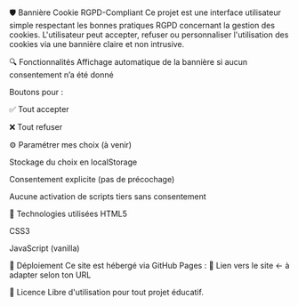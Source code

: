 🛡️ Bannière Cookie RGPD-Compliant
Ce projet est une interface utilisateur simple respectant les bonnes pratiques RGPD concernant la gestion des cookies.
L'utilisateur peut accepter, refuser ou personnaliser l'utilisation des cookies via une bannière claire et non intrusive.

🔍 Fonctionnalités
Affichage automatique de la bannière si aucun consentement n’a été donné

Boutons pour :

✅ Tout accepter

❌ Tout refuser

⚙️ Paramétrer mes choix (à venir)

Stockage du choix en localStorage

Consentement explicite (pas de précochage)

Aucune activation de scripts tiers sans consentement

📄 Technologies utilisées
HTML5

CSS3

JavaScript (vanilla)

🚀 Déploiement
Ce site est hébergé via GitHub Pages :
🔗 Lien vers le site ← à adapter selon ton URL

📜 Licence
Libre d'utilisation pour tout projet éducatif.
